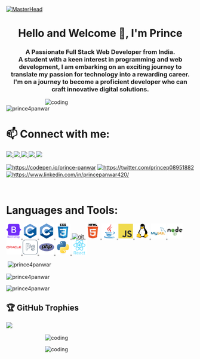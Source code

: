 [![MasterHead](https://www.pramukhdigital.com/wp-content/uploads/2018/07/New-PNC-Animated-Banners.gif)](https://www.linkedin.com/in/princepanwar420/)


<h1 align="center">Hello and Welcome 👋, I'm Prince</h1>
<h3 align="center">A Passionate Full Stack Web Developer from India.<br/>A student with a keen interest in programming and web development, I am embarking on an exciting journey to translate my passion for technology into a rewarding career. I'm on a journey to become a proficient developer who can craft innovative digital solutions.</h3>
<img align="right" alt="coding" width="400" src="https://cdn.dribbble.com/users/1162077/screenshots/3848914/programmer.gif">


<p align="left"> <img src="https://komarev.com/ghpvc/?username=prince4panwar&label=Profile%20views&color=0e75b6&style=flat" alt="prince4panwar" /> </p>


# 📫 Connect with me:
<a href="mailto:princepanwar420420@gmail.com" target="_blank">
  <img src="https://img.shields.io/badge/Gmail-D14836?style=for-the-badge&logo=gmail&logoColor=white">
</a> 
<a href="https://linkedin.com/in/princepanwar420" target="_blank">
  <img src="https://img.shields.io/badge/LinkedIn-0077B5?style=for-the-badge&logo=linkedin&logoColor=white">
</a>
<a href="https://fb.com/" target="_blank">
  <img src="https://img.shields.io/badge/Facebook-1877F2?style=for-the-badge&logo=facebook&logoColor=white">
</a>
<a href="https://twitter.com/PrinceP08951882" target="_blank">
  <img src="https://img.shields.io/badge/Twitter-1DA1F2?style=for-the-badge&logo=twitter&logoColor=white">
</a> 
<a href="https://stackoverflow.com/users/6" target="_blank">
  <img src="https://img.shields.io/badge/Stack_Overflow-FE7A16?style=for-the-badge&logo=stack-overflow&logoColor=white">
</a>
<p align="left">
<a href="https://codepen.io/https://codepen.io/prince-panwar" target="blank"><img align="center" src="https://raw.githubusercontent.com/rahuldkjain/github-profile-readme-generator/master/src/images/icons/Social/codepen.svg" alt="https://codepen.io/prince-panwar" height="30" width="40" /></a>
<a href="https://twitter.com/PrinceP08951882" target="blank"><img align="center" src="https://raw.githubusercontent.com/rahuldkjain/github-profile-readme-generator/master/src/images/icons/Social/twitter.svg" alt="https://twitter.com/princep08951882" height="30" width="40" /></a>
<a href="https://linkedin.com/in/https://www.linkedin.com/in/princepanwar420/" target="blank"><img align="center" src="https://raw.githubusercontent.com/rahuldkjain/github-profile-readme-generator/master/src/images/icons/Social/linked-in-alt.svg" alt="https://www.linkedin.com/in/princepanwar420/" height="30" width="40" /></a>
</p>
<br/>


# Languages and Tools:

<p align="left"> <a href="https://getbootstrap.com" target="_blank" rel="noreferrer"> <img src="https://raw.githubusercontent.com/devicons/devicon/master/icons/bootstrap/bootstrap-plain-wordmark.svg" alt="bootstrap" width="40" height="40"/> </a> <a href="https://www.cprogramming.com/" target="_blank" rel="noreferrer"> <img src="https://raw.githubusercontent.com/devicons/devicon/master/icons/c/c-original.svg" alt="c" width="40" height="40"/> </a> <a href="https://www.w3schools.com/cpp/" target="_blank" rel="noreferrer"> <img src="https://raw.githubusercontent.com/devicons/devicon/master/icons/cplusplus/cplusplus-original.svg" alt="cplusplus" width="40" height="40"/> </a> <a href="https://www.w3schools.com/css/" target="_blank" rel="noreferrer"> <img src="https://raw.githubusercontent.com/devicons/devicon/master/icons/css3/css3-original-wordmark.svg" alt="css3" width="40" height="40"/> </a> <a href="https://git-scm.com/" target="_blank" rel="noreferrer"> <img src="https://www.vectorlogo.zone/logos/git-scm/git-scm-icon.svg" alt="git" width="40" height="40"/> </a> <a href="https://www.w3.org/html/" target="_blank" rel="noreferrer"> <img src="https://raw.githubusercontent.com/devicons/devicon/master/icons/html5/html5-original-wordmark.svg" alt="html5" width="40" height="40"/> </a> <a href="https://www.java.com" target="_blank" rel="noreferrer"> <img src="https://raw.githubusercontent.com/devicons/devicon/master/icons/java/java-original.svg" alt="java" width="40" height="40"/> </a> <a href="https://developer.mozilla.org/en-US/docs/Web/JavaScript" target="_blank" rel="noreferrer"> <img src="https://raw.githubusercontent.com/devicons/devicon/master/icons/javascript/javascript-original.svg" alt="javascript" width="40" height="40"/> </a> <a href="https://www.linux.org/" target="_blank" rel="noreferrer"> <img src="https://raw.githubusercontent.com/devicons/devicon/master/icons/linux/linux-original.svg" alt="linux" width="40" height="40"/> </a> <a href="https://www.mysql.com/" target="_blank" rel="noreferrer"> <img src="https://raw.githubusercontent.com/devicons/devicon/master/icons/mysql/mysql-original-wordmark.svg" alt="mysql" width="40" height="40"/> </a> <a href="https://nodejs.org" target="_blank" rel="noreferrer"> <img src="https://raw.githubusercontent.com/devicons/devicon/master/icons/nodejs/nodejs-original-wordmark.svg" alt="nodejs" width="40" height="40"/> </a> <a href="https://www.oracle.com/" target="_blank" rel="noreferrer"> <img src="https://raw.githubusercontent.com/devicons/devicon/master/icons/oracle/oracle-original.svg" alt="oracle" width="40" height="40"/> </a> <a href="https://www.photoshop.com/en" target="_blank" rel="noreferrer"> <img src="https://raw.githubusercontent.com/devicons/devicon/master/icons/photoshop/photoshop-line.svg" alt="photoshop" width="40" height="40"/> </a> <a href="https://www.php.net" target="_blank" rel="noreferrer"> <img src="https://raw.githubusercontent.com/devicons/devicon/master/icons/php/php-original.svg" alt="php" width="40" height="40"/> </a> <a href="https://www.python.org" target="_blank" rel="noreferrer"> <img src="https://raw.githubusercontent.com/devicons/devicon/master/icons/python/python-original.svg" alt="python" width="40" height="40"/> </a> <a href="https://reactjs.org/" target="_blank" rel="noreferrer"> <img src="https://raw.githubusercontent.com/devicons/devicon/master/icons/react/react-original-wordmark.svg" alt="react" width="40" height="40"/> </a> </p>

<p>&nbsp;<img align="center" src="https://github-readme-stats.vercel.app/api?username=prince4panwar&show_icons=true&locale=en" alt="prince4panwar" /></p>

<p><img align="center" src="https://github-readme-streak-stats.herokuapp.com/?user=prince4panwar&" alt="prince4panwar" /></p>

<p><img align="left" src="https://github-readme-stats.vercel.app/api/top-langs?username=prince4panwar&show_icons=true&locale=en&layout=compact" alt="prince4panwar" /></p>
<br>

## 🏆 GitHub Trophies
![](https://github-profile-trophy.vercel.app/?username=prince4panwar&theme=onedark&no-frame=false&no-bg=true&margin-w=4)
<p><img align="right" alt="coding" width="400" src="https://user-images.githubusercontent.com/74038190/215283417-55c9fe42-d47b-4b51-94d1-cfc135280cbd.gif"></p>
<br>
<p><img align="right" alt="coding" width="400" src="https://user-images.githubusercontent.com/74038190/240906093-9be4d344-6782-461a-b5a6-32a07bf7b34e.gif"></p>
